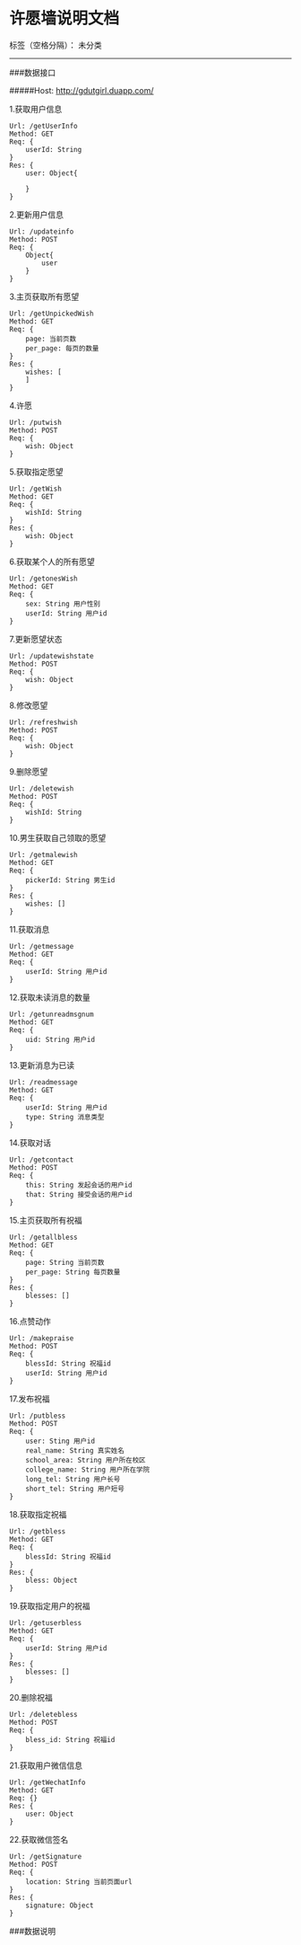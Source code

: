 ﻿# 许愿墙说明文档

标签（空格分隔）： 未分类

---

###数据接口

#####Host: http://gdutgirl.duapp.com/

1.获取用户信息

```
Url: /getUserInfo
Method: GET
Req: {
    userId: String
}
Res: {
    user: Object{
        
    }
}

```

2.更新用户信息

```
Url: /updateinfo
Method: POST
Req: {
    Object{
        user
    }
}
```
3.主页获取所有愿望

```
Url: /getUnpickedWish
Method: GET
Req: {
    page: 当前页数
    per_page: 每页的数量
}
Res: {
    wishes: [
    ]
}
```
4.许愿
```
Url: /putwish
Method: POST
Req: {
    wish: Object
}
```
5.获取指定愿望
```
Url: /getWish
Method: GET
Req: {
    wishId: String
}
Res: {
    wish: Object
}
```
6.获取某个人的所有愿望
```
Url: /getonesWish
Method: GET
Req: {
    sex: String 用户性别
    userId: String 用户id
}
```
7.更新愿望状态
```
Url: /updatewishstate
Method: POST
Req: {
    wish: Object
}
```
8.修改愿望
```
Url: /refreshwish
Method: POST
Req: {
    wish: Object
}
```
9.删除愿望
```
Url: /deletewish
Method: POST
Req: {
    wishId: String
}
```
10.男生获取自己领取的愿望
```
Url: /getmalewish
Method: GET
Req: {
    pickerId: String 男生id
}
Res: {
    wishes: []
}
```
11.获取消息
```
Url: /getmessage
Method: GET
Req: {
    userId: String 用户id
}
```
12.获取未读消息的数量
```
Url: /getunreadmsgnum
Method: GET
Req: {
    uid: String 用户id
}
```
13.更新消息为已读
```
Url: /readmessage
Method: GET
Req: {
    userId: String 用户id
    type: String 消息类型
}
```
14.获取对话
```
Url: /getcontact
Method: POST
Req: {
    this: String 发起会话的用户id
    that: String 接受会话的用户id
}
```
15.主页获取所有祝福
```
Url: /getallbless
Method: GET
Req: {
    page: String 当前页数
    per_page: String 每页数量
}
Res: {
    blesses: []
}
```
16.点赞动作
```
Url: /makepraise
Method: POST
Req: {
    blessId: String 祝福id
    userId: String 用户id
}
```
17.发布祝福
```
Url: /putbless
Method: POST
Req: {
    user: Sting 用户id
    real_name: String 真实姓名
    school_area: String 用户所在校区
    college_name: String 用户所在学院
    long_tel: String 用户长号
    short_tel: String 用户短号
}
```
18.获取指定祝福
```
Url: /getbless
Method: GET
Req: {
    blessId: String 祝福id
}
Res: {
    bless: Object
}
```
19.获取指定用户的祝福
```
Url: /getuserbless
Method: GET
Req: {
    userId: String 用户id
}
Res: {
    blesses: []
}
```
20.删除祝福
```
Url: /deletebless
Method: POST
Req: {
    bless_id: String 祝福id
}
```
21.获取用户微信信息
```
Url: /getWechatInfo
Method: GET
Req: {}
Res: {
    user: Object
}
```
22.获取微信签名
```
Url: /getSignature
Method: POST
Req: {
    location: String 当前页面url
}
Res: {
    signature: Object
}
```

###数据说明





